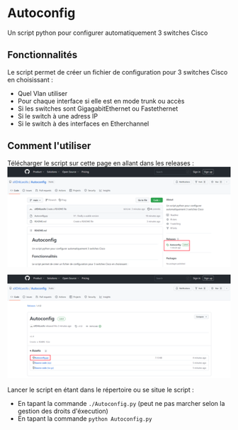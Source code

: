 # Autoconfig
Un script python pour configurer automatiquement 3 switches Cisco

## Fonctionnalités
Le script permet de créer un fichier de configuration pour 3 switches Cisco en choisissant :
 - Quel Vlan utiliser
 - Pour chaque interface si elle est en mode trunk ou accès
 - Si les switches sont GigagabitEthernet ou Fastethernet
 - Si le switch à une adress IP
 - Si le switch à des interfaces en Etherchannel

## Comment l'utiliser

Télécharger le script sur cette page en allant dans les releases :
![Screen repo vers Release](https://github.com/xXDrkLeoXx/Autoconfig/blob/main/.readmefiles/github.png "Il faut cliquer sur Autoconfig")

![Screen Releases](https://github.com/xXDrkLeoXx/Autoconfig/blob/main/.readmefiles/release.png "Il faut cliquer sur Autoconfig.py")

Lancer le script en étant dans le répertoire ou se situe le script :
 - En tapant la commande `./Autoconfig.py` (peut ne pas marcher selon la gestion des droits d'éxecution)
 - En tapant la commande `python Autoconfig.py`
 
